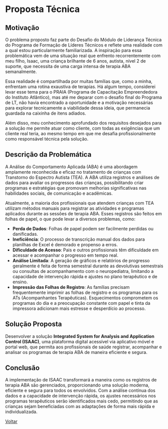 # Proposta Técnica

## Motivação
O problema proposto faz parte do Desafio do Módulo de Liderança Técnica do Programa de Formação de Líderes Técnicos e reflete uma realidade com a qual estou particularmente familiarizada. A inspiração para essa problemática vem de uma situação real que enfrento recorrentemente com meu filho, Isaac, uma criança brilhante de 6 anos, autista, nível 2 de suporte, que necessita de uma carga intensa de terapia ABA semanalmente.

Essa realidade é compartilhada por muitas famílias que, como a minha, enfrentam uma rotina exaustiva de terapias. Há algum tempo, considerei levar esse tema para o PRAIA (Programa de Capacitação Empreendedora do Instituto Atlântico), mas até me deparar com o desafio final do Programa de LT, não havia encontrado a oportunidade e a motivação necessárias para explorar tecnicamente a viabilidade dessa ideia, que permanecia guardada na caixinha de itens adiados.

Além disso, meu conhecimento aprofundado dos requisitos desejados para a solução me permite atuar como cliente, com todas as exigências que um cliente real teria, ao mesmo tempo em que me desafia profissionalmente como responsável técnica pela solução.

## Descrição da Problemática
A Análise do Comportamento Aplicada (ABA) é uma abordagem amplamente reconhecida e eficaz no tratamento de crianças com Transtorno do Espectro Autista (TEA). A ABA utiliza registros e análises de dados para avaliar os progressos das crianças, possibilitando criar programas e estratégias que promovam melhorias significativas nas habilidades sociais, de comunicação e acadêmicas.

Atualmente, a maioria dos profissionais que atendem crianças com TEA utilizam métodos manuais para registrar as atividades e programas aplicados durante as sessões de terapia ABA. Esses registros são feitos em folhas de papel, o que pode levar a diversos problemas, como:
- **Perda de Dados**: Folhas de papel podem ser facilmente perdidas ou danificadas.
- **Ineficiência**: O processo de transcrição manual dos dados para planilhas de Excel é demorado e propenso a erros.
- **Dificuldade de Acesso**: Pais e outros profissionais têm dificuldade em acessar e acompanhar o progresso em tempo real.
- **Análise Limitada**: A geração de gráficos e relatórios de progresso geralmente é feita de forma semestral durante as devolutivas semestrais ou consultas de acompanhamento com o neuropediatra, limitando a capacidade de intervenção rápida e ajustes no plano terapêutico e de ensino.
- **Impressão das Folhas de Registro**: As famílias precisam frequentemente imprimir as folhas de registro e os programas para os ATs (Acompanhantes Terapêuticas). Esquecimentos comprometem os programas do dia e a preocupação constante com papel e tinta da impressora adicionam mais estresse e desperdício ao processo.

## Solução Proposta
Desenvolver a solução **Integrated System for Analysis and Application Control (ISAAC)**, uma plataforma digital acessível via aplicativo móvel e portal web, que permita aos profissionais de saúde registrar, acompanhar e analisar os programas de terapia ABA de maneira eficiente e segura. 

## Conclusão
A implementação de ISAAC transformará a maneira como os registros de terapia ABA são gerenciados, proporcionando uma solução moderna, eficiente e segura para todos os envolvidos. Com a análise contínua dos dados e a capacidade de intervenção rápida, os ajustes necessários nos programas terapêuticos serão identificados mais cedo, permitindo que as crianças sejam beneficiadas com as adaptações de forma mais rápida e individualizada.

[Voltar](index.md)